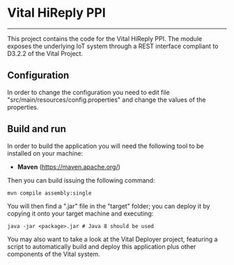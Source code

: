# Vital HiReply PPI

---

This project contains the code for the Vital HiReply PPI. The module exposes
the underlying IoT system through a REST interface compliant to D3.2.2 of the
Vital Project.

## Configuration

In order to change the configuration you need to edit file
"src/main/resources/config.properties" and change the values of the properties.

## Build and run

In order to build the application you will need the following tool to be
installed on your machine:

* **Maven** (https://maven.apache.org/)

Then you can build issuing the following command:

```
mvn compile assembly:single
```

You will then find a ".jar" file in the "target" folder; you can deploy it by
copying it onto your target machine and executing:

```
java -jar <package>.jar # Java 8 should be used
```

You may also want to take a look at the Vital Deployer project, featuring a
script to automatically build and deploy this application plus other components
of the Vital system.

